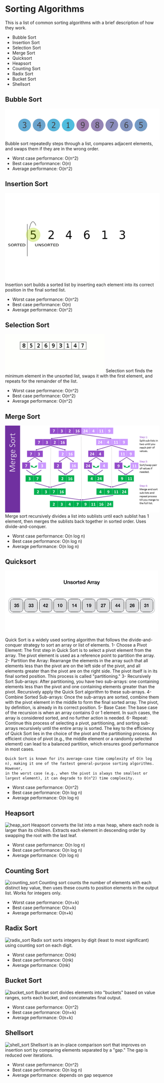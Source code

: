 # Sorting Algorithms
This is a list of common sorting algorithms with a brief description of how they work.
- Bubble Sort
- Insertion Sort
- Selection Sort
- Merge Sort
- Quicksort
- Heapsort
- Counting Sort
- Radix Sort
- Bucket Sort
- Shellsort

## Bubble Sort
![bubble_sort](./assets/bubble_sort.gif)
Bubble sort repeatedly steps through a list, compares adjacent elements, and swaps them if they are in the wrong order.
+ Worst case performance: O(n^2)
+ Best case performance: O(n)
+ Average performance: O(n^2)


## Insertion Sort
![insertion_sort](./assets/insertion_sort.gif)
 Insertion sort builds a sorted list by inserting each element into its correct position in the final sorted list.
+ Worst case performance: O(n^2)
+ Best case performance: O(n)
+ Average performance: O(n^2)

## Selection Sort
![selection_sort](./assets/selection_sort.gif)
Selection sort finds the minimum element in the unsorted list, swaps it with the first element, and repeats for the remainder of the list.
+ Worst case performance: O(n^2)
+ Best case performance: O(n^2)
+ Average performance: O(n^2)

## Merge Sort
![merge_sort](./assets/merge_sort.png)
Merge sort recursively divides a list into sublists until each sublist has 1 element, then merges the sublists back together in sorted order. Uses divide-and-conquer.
+ Worst case performance: O(n log n)
+ Best case performance: O(n log n)
+ Average performance: O(n log n)

## Quicksort
![quick_sort](./assets/quick_sort.gif)

Quick Sort is a widely used sorting algorithm that follows the divide-and-conquer strategy to sort an array or list of elements.
1- Choose a Pivot Element: The first step in Quick Sort is to select a pivot element from the array. The pivot element is used as a reference
    point to partition the array.
2- Partition the Array: Rearrange the elements in the array such that all elements less than the pivot are on the left side of the pivot,
    and all elements greater than the pivot are on the right side. The pivot itself is in its final sorted position. 
    This process is called "partitioning."
3- Recursively Sort Sub-arrays: After partitioning, you have two sub-arrays: one containing elements less than the pivot and one containing 
    elements greater than the pivot. Recursively apply the Quick Sort algorithm to these sub-arrays.
4- Combine Sorted Sub-arrays: Once the sub-arrays are sorted, combine them with the pivot element in the middle to form the final 
    sorted array. The pivot, by definition, is already in its correct position.
5- Base Case: The base case of the recursion is when an array contains 0 or 1 element. In such cases, the array is considered sorted, 
    and no further action is needed.
6- Repeat: Continue this process of selecting a pivot, partitioning, and sorting sub-arrays recursively until the entire array is sorted.
    The key to the efficiency of Quick Sort lies in the choice of the pivot and the partitioning process. An efficient choice
    of pivot (e.g., the middle element or a randomly selected element) can lead to a balanced partition, which ensures good performance in most cases.

    Quick Sort is known for its average-case time complexity of O(n log n), making it one of the fastest general-purpose sorting algorithms. However, 
    in the worst case (e.g., when the pivot is always the smallest or largest element), it can degrade to O(n^2) time complexity.
    
+ Worst case performance: O(n^2)
+ Best case performance: O(n log n)
+ Average performance: O(n log n)

## Heapsort
![heap_sort](./assets/heap_sort.gif)
Heapsort converts the list into a max heap, where each node is larger than its children. Extracts each element in descending order by swapping the root with the last leaf.
+ Worst case performance: O(n log n)
+ Best case performance: O(n log n)
+ Average performance: O(n log n)

## Counting Sort
![counting_sort](./assets/counting_sort.gif)
Counting sort counts the number of elements with each distinct key value, then uses these counts to position elements in the output list. Works for integers only.
+ Worst case performance: O(n+k)
+ Best case performance: O(n+k)
+ Average performance: O(n+k)

## Radix Sort
![radix_sort](./assets/radix_sort.gif)
Radix sort sorts integers by digit (least to most significant) using counting sort on each digit.
+ Worst case performance: O(nk)
+ Best case performance: O(nk)
+ Average performance: O(nk)

## Bucket Sort
![bucket_sort](./assets/bucket_sort.gif)
Bucket sort divides elements into "buckets" based on value ranges, sorts each bucket, and concatenates final output.
+ Worst case performance: O(n^2)
+ Best case performance: O(n+k)
+ Average performance: O(n+k)

## Shellsort
![shell_sort](./assets/shell_sort.gif)
Shellsort is an in-place comparison sort that improves on insertion sort by comparing elements separated by a "gap." The gap is reduced over iterations.
+ Worst case performance: O(n^2)
+ Best case performance: O(n log n)
+ Average performance: depends on gap sequence
